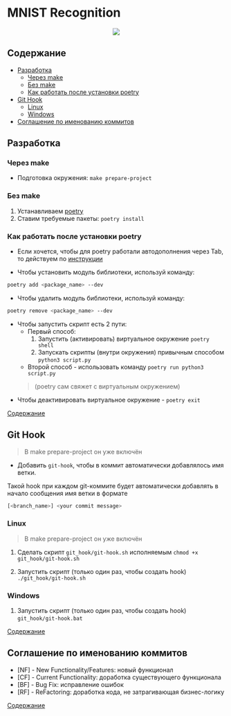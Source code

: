 # MNIST Recognition

<p align="center">
<img src="https://medium.com/@pradnyasaval20/digit-recognition-on-mnist-dataset-using-convolution-neural-network-cnn-f52db46b3493">
</p> 

## Содержание <a id="toc"></a>

* [Разработка](#develop)
    * [Через make](#make)
    * [Без make](#no_make)
    * [Как работать после установки poetry](#poetry_info)
* [Git Hook](#git-hook)
    * [Linux](#linux-hook)
    * [Windows](#windows-hook)
* [Соглашение по именованию коммитов](#commit-names)


## Разработка <a id="develop"></a>

### Через make <a id="make"></a>

* Подготовка окружения: `make prepare-project`

### Без make <a id="no_make"></a>

1. Устанавливаем [poetry](https://python-poetry.org/docs/#installation)
2. Ставим требуемые пакеты: `poetry install`

### Как работать после установки poetry <a id="poetry_info"></a>

* Если хочется, чтобы для poetry работали автодополнения через Tab, то действуем по [инструкции](https://python-poetry.org/docs/master#enable-tab-completion-for-bash-fish-or-zsh)

* Чтобы установить модуль библиотеки, используй команду:
```bash
poetry add <package_name> --dev
```

* Чтобы удалить модуль библиотеки, используй команду:
```bash
poetry remove <package_name> --dev
```

* Чтобы запустить скрипт есть 2 пути:
    * Первый способ:
        1. Запустить (активировать) виртуальное окружение `poetry shell`
        2. Запускать скрипты (внутри окружения) привычным способом `python3 script.py`
    * Второй способ - использовать команду `poetry run python3 script.py`
    > (poetry сам свяжет с виртуальным окружением)
* Чтобы деактивировать виртуальное окружение - `poetry exit`

[Содержание](#toc)

## Git Hook <a id="git-hook"></a>

> В make prepare-project он уже включён

* Добавить `git-hook`, чтобы в коммит автоматически добавлялось имя ветки.

Такой hook при каждом git-коммите будет автоматически добавлять в начало сообщения имя ветки в формате
```bash
[<branch_name>] <your commit message>
```

### Linux <a id="linux-hook"></a>

> В make prepare-project он уже включён

1) Сделать скрипт `git_hook/git-hook.sh` исполняемым `chmod +x git_hook/git-hook.sh`

2) Запустить скрипт (только один раз, чтобы создать hook) `./git_hook/git-hook.sh`

### Windows <a id="windows-hook"></a>

1) Запустить скрипт (только один раз, чтобы создать hook) `git_hook/git-hook.bat`

[Содержание](#toc)

## Соглашение по именованию коммитов <a id="commit-names"></a>

* [NF] - New Functionality/Features: новый функционал
* [CF] - Current Functionality: доработка существующего функционала
* [BF] - Bug Fix: исправление ошибок
* [RF] - ReFactoring: доработка кода, не затрагивающая бизнес-логику

[Содержание](#toc)
